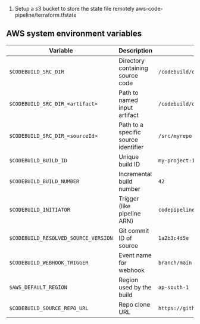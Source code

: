 1. Setup a s3 bucket to store the state file remotely
aws-code-pipeline/terraform.tfstate

## AWS system environment variables

| Variable                             | Description                          | Example                             |
| ------------------------------------ | ------------------------------------ | ----------------------------------- |
| `$CODEBUILD_SRC_DIR`                 | Directory containing source code     | `/codebuild/output/src123`          |
| `$CODEBUILD_SRC_DIR_<artifact>`      | Path to named input artifact         | `/codebuild/output/src123/artifact` |
| `$CODEBUILD_SRC_DIR_<sourceId>`      | Path to a specific source identifier | `/src/myrepo`                       |
| `$CODEBUILD_BUILD_ID`                | Unique build ID                      | `my-project:1234abcd`               |
| `$CODEBUILD_BUILD_NUMBER`            | Incremental build number             | `42`                                |
| `$CODEBUILD_INITIATOR`               | Trigger (like pipeline ARN)          | `codepipeline/my-pipeline`          |
| `$CODEBUILD_RESOLVED_SOURCE_VERSION` | Git commit ID of source              | `1a2b3c4d5e`                        |
| `$CODEBUILD_WEBHOOK_TRIGGER`         | Event name for webhook               | `branch/main`                       |
| `$AWS_DEFAULT_REGION`                | Region used by the build             | `ap-south-1`                        |
| `$CODEBUILD_SOURCE_REPO_URL`         | Repo clone URL                       | `https://github.com/org/repo.git`   |
